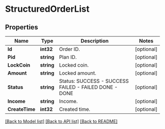 # StructuredOrderList

## Properties

Name | Type | Description | Notes
------------ | ------------- | ------------- | -------------
**Id** | **int32** | Order ID. | [optional] 
**Pid** | **string** | Plan ID. | [optional] 
**LockCoin** | **string** | Locked coin. | [optional] 
**Amount** | **string** | Locked amount. | [optional] 
**Status** | **string** | Status:   SUCCESS - SUCCESS  FAILED - FAILED DONE - DONE | [optional] 
**Income** | **string** | Income. | [optional] 
**CreateTime** | **int32** | Created time. | [optional] 

[[Back to Model list]](../README.md#documentation-for-models) [[Back to API list]](../README.md#documentation-for-api-endpoints) [[Back to README]](../README.md)


